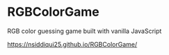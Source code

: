 # RGBColorGame
RGB color guessing game built with vanilla JavaScript

https://nsiddiqui25.github.io/RGBColorGame/
